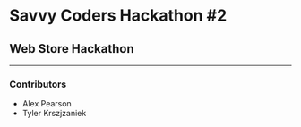 # Savvy Coders Hackathon \#2
## Web Store Hackathon

---

### Contributors
+ Alex Pearson
+ Tyler Krszjzaniek
